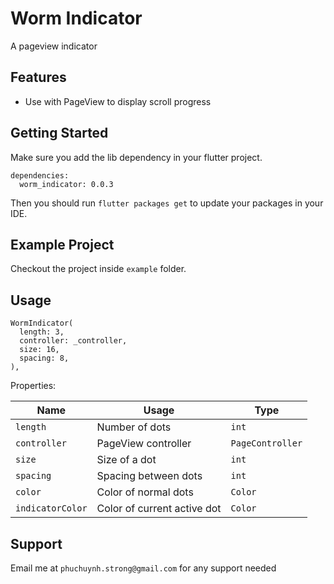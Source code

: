# Worm Indicator

A pageview indicator

## Features

- Use with PageView to display scroll progress

## Getting Started

Make sure you add the lib dependency in your flutter project.

```
dependencies:
  worm_indicator: 0.0.3
```

Then you should run `flutter packages get` to update your packages in your IDE.

## Example Project

Checkout the project inside `example` folder.

## Usage

```
WormIndicator(
  length: 3,
  controller: _controller,
  size: 16,
  spacing: 8,
),
```

Properties:

|Name|Usage|Type|
|---|---|---|
|`length`| Number of dots |`int`|
|`controller`| PageView controller |`PageController`|
|`size`| Size of a dot |`int`|
|`spacing`| Spacing between dots |`int`|
|`color`| Color of normal dots |`Color`|
|`indicatorColor`| Color of current active dot |`Color`|

## Support

Email me at `phuchuynh.strong@gmail.com` for any support needed
